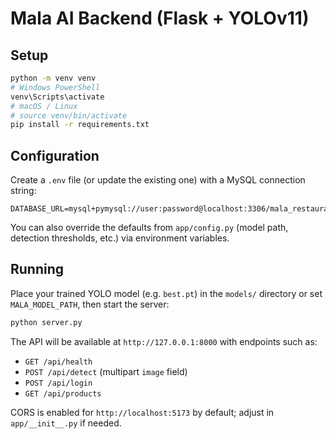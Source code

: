 # Mala AI Backend (Flask + YOLOv11)

## Setup

```bash
python -m venv venv
# Windows PowerShell
venv\Scripts\activate
# macOS / Linux
# source venv/bin/activate
pip install -r requirements.txt
```

## Configuration

Create a `.env` file (or update the existing one) with a MySQL connection string:

```
DATABASE_URL=mysql+pymysql://user:password@localhost:3306/mala_restaurant
```

You can also override the defaults from `app/config.py` (model path, detection thresholds, etc.) via environment variables.

## Running

Place your trained YOLO model (e.g. `best.pt`) in the `models/` directory or set `MALA_MODEL_PATH`, then start the server:

```bash
python server.py
```

The API will be available at `http://127.0.0.1:8000` with endpoints such as:

- `GET /api/health`
- `POST /api/detect` (multipart `image` field)
- `POST /api/login`
- `GET /api/products`

CORS is enabled for `http://localhost:5173` by default; adjust in `app/__init__.py` if needed.
